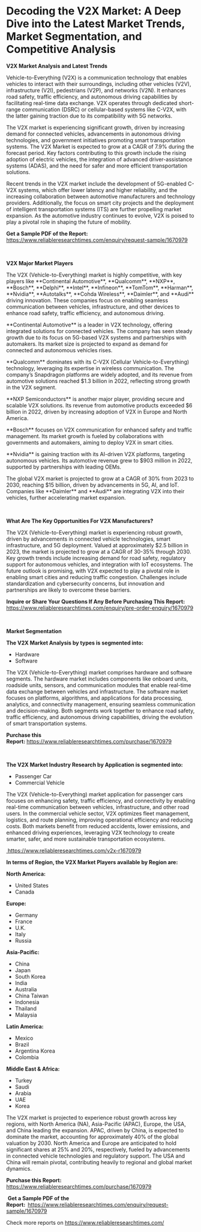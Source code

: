 <p><h1>Decoding the V2X Market: A Deep Dive into the Latest Market Trends, Market Segmentation, and Competitive Analysis</h1></p><p><strong>V2X Market Analysis and Latest Trends</strong></p>
<p><p>Vehicle-to-Everything (V2X) is a communication technology that enables vehicles to interact with their surroundings, including other vehicles (V2V), infrastructure (V2I), pedestrians (V2P), and networks (V2N). It enhances road safety, traffic efficiency, and autonomous driving capabilities by facilitating real-time data exchange. V2X operates through dedicated short-range communication (DSRC) or cellular-based systems like C-V2X, with the latter gaining traction due to its compatibility with 5G networks.</p><p>The V2X market is experiencing significant growth, driven by increasing demand for connected vehicles, advancements in autonomous driving technologies, and government initiatives promoting smart transportation systems. The V2X Market is expected to grow at a CAGR of 7.9% during the forecast period. Key factors contributing to this growth include the rising adoption of electric vehicles, the integration of advanced driver-assistance systems (ADAS), and the need for safer and more efficient transportation solutions.</p><p>Recent trends in the V2X market include the development of 5G-enabled C-V2X systems, which offer lower latency and higher reliability, and the increasing collaboration between automotive manufacturers and technology providers. Additionally, the focus on smart city projects and the deployment of intelligent transportation systems (ITS) are further propelling market expansion. As the automotive industry continues to evolve, V2X is poised to play a pivotal role in shaping the future of mobility.</p></p>
<p><strong>Get a Sample PDF of the Report:&nbsp;</strong> <a href="https://www.reliableresearchtimes.com/enquiry/request-sample/1670979?utm_campaign=1558&utm_medium=2&utm_source=Github&utm_content=ia&utm_term=21012025&utm_id=v2x">https://www.reliableresearchtimes.com/enquiry/request-sample/1670979</a></p>
<p>&nbsp;</p>
<p><strong>V2X Major Market Players</strong></p>
<p><p>The V2X (Vehicle-to-Everything) market is highly competitive, with key players like **Continental Automotive**, **Qualcomm**, **NXP**, **Bosch**, **Delphi**, **Intel**, **Infineon**, **TomTom**, **Harman**, **Nvidia**, **Autotalks**, **Cohda Wireless**, **Daimler**, and **Audi** driving innovation. These companies focus on enabling seamless communication between vehicles, infrastructure, and other devices to enhance road safety, traffic efficiency, and autonomous driving.</p><p>**Continental Automotive** is a leader in V2X technology, offering integrated solutions for connected vehicles. The company has seen steady growth due to its focus on 5G-based V2X systems and partnerships with automakers. Its market size is projected to expand as demand for connected and autonomous vehicles rises.</p><p>**Qualcomm** dominates with its C-V2X (Cellular Vehicle-to-Everything) technology, leveraging its expertise in wireless communication. The company’s Snapdragon platforms are widely adopted, and its revenue from automotive solutions reached $1.3 billion in 2022, reflecting strong growth in the V2X segment.</p><p>**NXP Semiconductors** is another major player, providing secure and scalable V2X solutions. Its revenue from automotive products exceeded $6 billion in 2022, driven by increasing adoption of V2X in Europe and North America.</p><p>**Bosch** focuses on V2X communication for enhanced safety and traffic management. Its market growth is fueled by collaborations with governments and automakers, aiming to deploy V2X in smart cities.</p><p>**Nvidia** is gaining traction with its AI-driven V2X platforms, targeting autonomous vehicles. Its automotive revenue grew to $903 million in 2022, supported by partnerships with leading OEMs.</p><p>The global V2X market is projected to grow at a CAGR of 30% from 2023 to 2030, reaching $15 billion, driven by advancements in 5G, AI, and IoT. Companies like **Daimler** and **Audi** are integrating V2X into their vehicles, further accelerating market expansion.</p></p>
<p>&nbsp;</p>
<p><strong>What Are The Key Opportunities For V2X Manufacturers?</strong></p>
<p><p>The V2X (Vehicle-to-Everything) market is experiencing robust growth, driven by advancements in connected vehicle technologies, smart infrastructure, and 5G deployment. Valued at approximately $2.5 billion in 2023, the market is projected to grow at a CAGR of 30-35% through 2030. Key growth trends include increasing demand for road safety, regulatory support for autonomous vehicles, and integration with IoT ecosystems. The future outlook is promising, with V2X expected to play a pivotal role in enabling smart cities and reducing traffic congestion. Challenges include standardization and cybersecurity concerns, but innovation and partnerships are likely to overcome these barriers.</p></p>
<p><strong>Inquire or Share Your Questions If Any Before Purchasing This Report:</strong> <a href="https://www.reliableresearchtimes.com/enquiry/pre-order-enquiry/1670979?utm_campaign=1558&utm_medium=2&utm_source=Github&utm_content=ia&utm_term=21012025&utm_id=v2x">https://www.reliableresearchtimes.com/enquiry/pre-order-enquiry/1670979</a></p>
<p>&nbsp;</p>
<p><strong>Market Segmentation</strong></p>
<p><strong>The V2X Market Analysis by types is segmented into:</strong></p>
<p><ul><li>Hardware</li><li>Software</li></ul></p>
<p><p>The V2X (Vehicle-to-Everything) market comprises hardware and software segments. The hardware market includes components like onboard units, roadside units, sensors, and communication modules that enable real-time data exchange between vehicles and infrastructure. The software market focuses on platforms, algorithms, and applications for data processing, analytics, and connectivity management, ensuring seamless communication and decision-making. Both segments work together to enhance road safety, traffic efficiency, and autonomous driving capabilities, driving the evolution of smart transportation systems.</p></p>
<p><strong>Purchase this Report:&nbsp;</strong><a href="https://www.reliableresearchtimes.com/purchase/1670979?utm_campaign=1558&utm_medium=2&utm_source=Github&utm_content=ia&utm_term=21012025&utm_id=v2x">https://www.reliableresearchtimes.com/purchase/1670979</a></p>
<p>&nbsp;</p>
<p><strong>The V2X Market Industry Research by Application is segmented into:</strong></p>
<p><ul><li>Passenger Car</li><li>Commercial Vehicle</li></ul></p>
<p><p>The V2X (Vehicle-to-Everything) market application for passenger cars focuses on enhancing safety, traffic efficiency, and connectivity by enabling real-time communication between vehicles, infrastructure, and other road users. In the commercial vehicle sector, V2X optimizes fleet management, logistics, and route planning, improving operational efficiency and reducing costs. Both markets benefit from reduced accidents, lower emissions, and enhanced driving experiences, leveraging V2X technology to create smarter, safer, and more sustainable transportation ecosystems.</p></p>
<p><a href="https://www.reliableresearchtimes.com/v2x-r1670979?utm_campaign=1558&utm_medium=2&utm_source=Github&utm_content=ia&utm_term=21012025&utm_id=v2x">&nbsp;https://www.reliableresearchtimes.com/v2x-r1670979</a></p>
<p><strong>In terms of Region, the V2X Market Players available by Region are:</strong></p>
<p>
    <p> <strong> North America: </strong>
        <ul>
            <li>United States</li>
            <li>Canada</li>
        </ul>
        </p> 
    <p> <strong> Europe: </strong>
        <ul>
            <li>Germany</li>
            <li>France</li>
            <li>U.K.</li>
            <li>Italy</li>
            <li>Russia</li>
        </ul>
        </p> 
    <p> <strong> Asia-Pacific: </strong>
        <ul>
            <li>China</li>
            <li>Japan</li>
            <li>South Korea</li>
            <li>India</li>
            <li>Australia</li>
            <li>China Taiwan</li>
            <li>Indonesia</li>
            <li>Thailand</li>
            <li>Malaysia</li>
        </ul>
        </p> 
    <p> <strong> Latin America: </strong>
        <ul>
            <li>Mexico</li>
            <li>Brazil</li>
            <li>Argentina Korea</li>
            <li>Colombia</li>
        </ul>
        </p> 
    <p> <strong> Middle East & Africa: </strong>
        <ul>
            <li>Turkey</li>
            <li>Saudi</li>
            <li>Arabia</li>
            <li>UAE</li>
            <li>Korea</li>
        </ul>
    </p>
    </p>
<p><p>The V2X market is projected to experience robust growth across key regions, with North America (NA), Asia-Pacific (APAC), Europe, the USA, and China leading the expansion. APAC, driven by China, is expected to dominate the market, accounting for approximately 40% of the global valuation by 2030. North America and Europe are anticipated to hold significant shares at 25% and 20%, respectively, fueled by advancements in connected vehicle technologies and regulatory support. The USA and China will remain pivotal, contributing heavily to regional and global market dynamics.</p></p>
<p><strong>Purchase this Report: </strong><a href="https://www.reliableresearchtimes.com/purchase/1670979?utm_campaign=1558&utm_medium=2&utm_source=Github&utm_content=ia&utm_term=21012025&utm_id=v2x">https://www.reliableresearchtimes.com/purchase/1670979</a></p>
<p>&nbsp;<strong>Get a Sample PDF of the Report:&nbsp;&nbsp;</strong><a href="https://www.reliableresearchtimes.com/enquiry/request-sample/1670979?utm_campaign=1558&utm_medium=2&utm_source=Github&utm_content=ia&utm_term=21012025&utm_id=v2x">https://www.reliableresearchtimes.com/enquiry/request-sample/1670979</a></p>
<p><strong></strong></p>
<p>Check more reports on <a href="https://www.reliableresearchtimes.com/?utm_campaign=1558&utm_medium=2&utm_source=Github&utm_content=ia&utm_term=21012025&utm_id=v2x">https://www.reliableresearchtimes.com/</a></p>